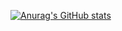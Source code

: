 [![Anurag's GitHub stats](https://github-readme-stats.vercel.app/api?username=Ala-Na&hide=stars&count_private=true&show_icons=true&theme=rose_pine)](https://github.com/anuraghazra/github-readme-stats)
